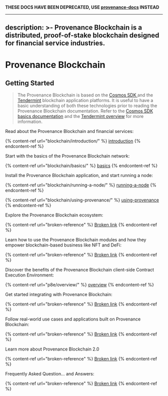 **THESE DOCS HAVE BEEN DEPRECATED, USE [provenance-docs](https://github.com/provenance-io/provenance-docs) INSTEAD**

---
description: >-
  Provenance Blockchain is a distributed, proof-of-stake blockchain designed for
  financial service industries.
---

# Provenance Blockchain

## Getting Started

> The Provenance Blockchain is based on the [Cosmos SDK ](https://docs.cosmos.network/main/)and the [Tendermint](https://docs.tendermint.com/master/) blockchain application platforms. It is useful to have a basic understanding of both these technologies prior to reading the Provenance Blockchain documentation. Refer to the [Cosmos SDK basics documentation](https://docs.cosmos.network/main/intro/overview.html) and the [Tendermint overview](https://docs.tendermint.com/master/introduction/what-is-tendermint.html#) for more information.

Read about the Provenance Blockchain and financial services:

{% content-ref url="blockchain/introduction/" %}
[introduction](blockchain/introduction/)
{% endcontent-ref %}

Start with the basics of the Provenance Blockchain network:

{% content-ref url="blockchain/basics/" %}
[basics](blockchain/basics/)
{% endcontent-ref %}

Install the Provenance Blockchain application, and start running a node:

{% content-ref url="blockchain/running-a-node/" %}
[running-a-node](blockchain/running-a-node/)
{% endcontent-ref %}

{% content-ref url="blockchain/using-provenance/" %}
[using-provenance](blockchain/using-provenance/)
{% endcontent-ref %}

Explore the Provenance Blockchain ecosystem:

{% content-ref url="broken-reference" %}
[Broken link](broken-reference)
{% endcontent-ref %}

Learn how to use the Provenance Blockchain modules and how they empower blockchain-based business like NFT and DeFi:

{% content-ref url="broken-reference" %}
[Broken link](broken-reference)
{% endcontent-ref %}

Discover the benefits of the Provenance Blockchain client-side Contract Execution Environment:

{% content-ref url="p8e/overview/" %}
[overview](p8e/overview/)
{% endcontent-ref %}

Get started integrating with Provenance Blockchain:

{% content-ref url="broken-reference" %}
[Broken link](broken-reference)
{% endcontent-ref %}

Follow real-world use cases and applications built on Provenance Blockchain:

{% content-ref url="broken-reference" %}
[Broken link](broken-reference)
{% endcontent-ref %}

Learn more about Provenance Blockchain 2.0

{% content-ref url="broken-reference" %}
[Broken link](broken-reference)
{% endcontent-ref %}

Frequently Asked Question... and Answers:

{% content-ref url="broken-reference" %}
[Broken link](broken-reference)
{% endcontent-ref %}
